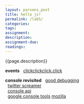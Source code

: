 ```yaml
---  
layout: parsons_post  
title: hello js!
permalink: /lab5/  
categories:   
tags:  
assignment: 
description: 
assignment-due: 
readings: 
---  
```


{{page.description}}

**events**
  [clickclickclick.click](https://clickclickclick.click)

**console revisited**
  [good debugging](https://medium.com/appsflyer/10-tips-for-javascript-debugging-like-a-pro-with-console-7140027eb5f6)  
  [twitter screamer](https://twitter.com/bcrypt/status/928036206092439555?s=20)  
  [console api](https://developer.mozilla.org/en-US/docs/Web/API/console)  
  [google console tools](https://developers.google.com/web/tools/chrome-devtools/console) [mozilla](https://developer.mozilla.org/en-US/docs/Tools/Browser_Console)  
